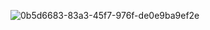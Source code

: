 ![0b5d6683-83a3-45f7-976f-de0e9ba9ef2e](https://github.com/user-attachments/assets/a3e59a0c-dd5f-4bb1-a990-77c764c3fcbc)
